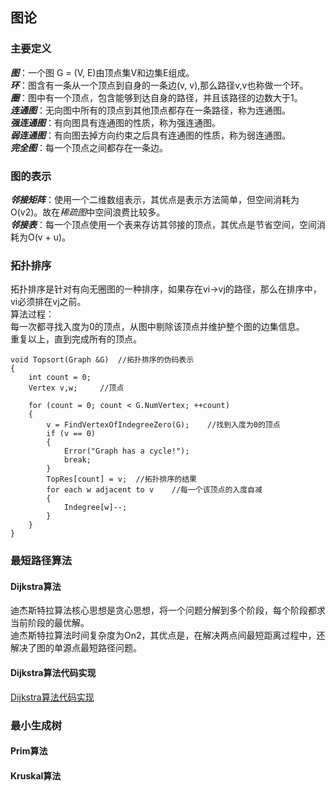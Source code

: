## 图论
### 主要定义
***图***：一个图 G = (V, E)由顶点集V和边集E组成。  
***环***：图含有一条从一个顶点到自身的一条边(v, v),那么路径v,v也称做一个环。  
***圈***：图中有一个顶点，包含能够到达自身的路径，并且该路径的边数大于1。  
***连通图***：无向图中所有的顶点到其他顶点都存在一条路径，称为连通图。  
***强连通图***：有向图具有连通图的性质，称为强连通图。  
***弱连通图***：有向图去掉方向约束之后具有连通图的性质，称为弱连通图。  
***完全图***：每一个顶点之间都存在一条边。  
  
### 图的表示
***邻接矩阵***：使用一个二维数组表示，其优点是表示方法简单，但空间消耗为O(v2)。故在*稀疏图*中空间浪费比较多。  
***邻接表***：每一个顶点使用一个表来存访其邻接的顶点，其优点是节省空间，空间消耗为O(v + u)。  

### 拓扑排序
拓扑排序是针对有向无圈图的一种排序，如果存在vi->vj的路径，那么在排序中，vi必须排在vj之前。  
算法过程：  
每一次都寻找入度为0的顶点，从图中剔除该顶点并维护整个图的边集信息。  
重复以上，直到完成所有的顶点。  
```
void Topsort(Graph &G)	//拓扑排序的伪码表示
{
	int count = 0;
	Vertex v,w; 	//顶点
	
	for (count = 0; count < G.NumVertex; ++count)
	{
		v = FindVertexOfIndegreeZero(G);	//找到入度为0的顶点
		if (v == 0)
		{
			Error("Graph has a cycle!");
			break;
		}
		TopRes[count] = v;	//拓扑排序的结果
		for each w adjacent to v	//每一个该顶点的入度自减
		{
			Indegree[w]--;
		}	
	}
}
```

### 最短路径算法

#### Dijkstra算法
迪杰斯特拉算法核心思想是贪心思想，将一个问题分解到多个阶段，每个阶段都求当前阶段的最优解。  
迪杰斯特拉算法时间复杂度为On2，其优点是，在解决两点间最短距离过程中，还解决了图的单源点最短路径问题。  


#### Dijkstra算法代码实现  

[Dijkstra算法代码实现](./迪杰斯特拉算法)  

### 最小生成树

#### Prim算法


#### Kruskal算法
